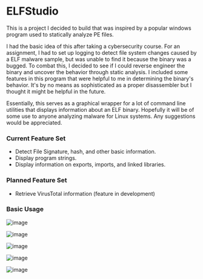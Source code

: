 # ELFStudio

This is a project I decided to build that was inspired by a popular windows program used to statically analyze PE files. 

I had the basic idea of this after taking a cybersecurity course. For an assignment, I had to set up logging to detect file system changes caused by a ELF malware sample, but was unable to find it because the binary was a bugged. To combat this, I decided to see if I could reverse engineer the binary and uncover the behavior through static analysis. I included some features in this program that were helpful to me in determining the binary's behavior. It's by no means as sophisticated as a proper disassembler but I thought it might be helpful in the future. 

Essentially, this serves as a graphical wrapper for a lot of command line utilities that displays information about an ELF binary. Hopefully it will be of some use to anyone analyzing malware for Linux systems. Any suggestions would be appreciated. 

### Current Feature Set
- Detect File Signature, hash, and other basic information.
- Display program strings.
- Display information on exports, imports, and linked libraries.

### Planned Feature Set
- Retrieve VirusTotal information (feature in development)

### Basic Usage
![image](https://github.com/user-attachments/assets/f5d7f251-e147-45c7-86b4-e35163e31041)

![image](https://github.com/user-attachments/assets/cb3db7e3-991e-4c6a-bc7f-12b18c06c811)

![image](https://github.com/user-attachments/assets/2d7e8305-fe15-4bf5-b397-45969ef5021a)

![image](https://github.com/user-attachments/assets/7beb5fa5-27c7-43f2-8096-49c84d512e3c)

![image](https://github.com/user-attachments/assets/7218255a-6762-4ec6-ac34-a2f452732358)


